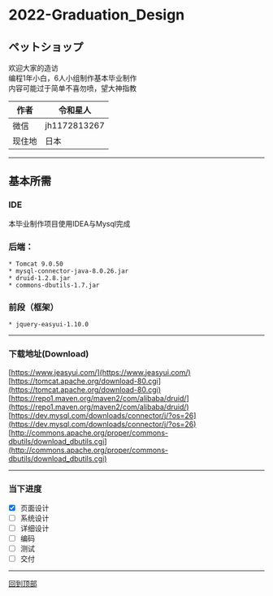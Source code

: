 # 2022-Graduation_Design
## ペットショップ  
欢迎大家的造访  
编程1年小白，6人小组制作基本毕业制作  
内容可能过于简单不喜勿喷，望大神指教  

|作者|令和星人|
|---|---
|微信|jh1172813267
|现住地|日本
---  
## 基本所需
### IDE
本毕业制作项目使用IDEA与Mysql完成
### 后端：
    * Tomcat 9.0.50              
    * mysql-connector-java-8.0.26.jar              
    * druid-1.2.8.jar              
    * commons-dbutils-1.7.jar             
 
### 前段（框架）              
    * jquery-easyui-1.10.0 
--- 
### 下载地址(Download)
[https://www.jeasyui.com/](https://www.jeasyui.com/)    
[https://tomcat.apache.org/download-80.cgi](https://tomcat.apache.org/download-80.cgi)  
[https://repo1.maven.org/maven2/com/alibaba/druid/](https://repo1.maven.org/maven2/com/alibaba/druid/)    
[https://dev.mysql.com/downloads/connector/j/?os=26](https://dev.mysql.com/downloads/connector/j/?os=26)     
[http://commons.apache.org/proper/commons-dbutils/download_dbutils.cgi](http://commons.apache.org/proper/commons-dbutils/download_dbutils.cgi)    

---  
### 当下进度
- [x] 页面设计
- [ ] 系统设计
- [ ] 详细设计
- [ ] 编码 
- [ ] 测试
- [ ] 交付  
--- 





[回到顶部](#readme)

